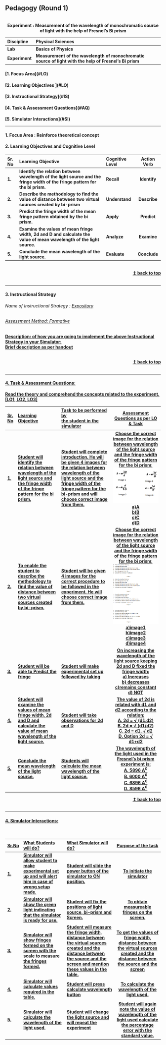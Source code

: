 ## Pedagogy (Round 1)
<p align="center">


<br>
<b> Experiment : Measurement of the wavelength of monochromatic source of light with the help of Fresnel’s Bi prism   <a name="top"></a> <br>
</p>

<b>Discipline | <b>Physical Sciences
:--|:--|
<b> Lab | <b> Basics of Physics
<b> Experiment|     <b>  Measurement of the wavelength of monochromatic source of light with the help of Fresnel’s Bi prism


<h4> [1. Focus Area](#LO)
<h4> [2. Learning Objectives ](#LO)
<h4> [3. Instructional Strategy](#IS)
<h4> [4. Task & Assessment Questions](#AQ)
<h4> [5. Simulator Interactions](#SI)
<hr>

<a name="LO"></a>
#### 1. Focus Area : Reinforce theoretical concept

#### 2. Learning Objectives and Cognitive Level


Sr. No |	Learning Objective	| Cognitive Level | Action Verb
:--|:--|:--|:-:
1.| Identify the relation between wavelength of the light source and the fringe width of the fringe pattern for the bi prism. | Recall |Identify 
2.| Describe the methodology to find the value of distance between two virtual sources created by bi-prism | Understand | Describe
3.| Predict the fringe width of the mean fringe pattern obtained by the bi prism. | Apply | Predict
4.| Examine the values of mean fringe width, 2d and D and calculate the value of mean wavelength of the light source. | Analyze | Examine
5.| Conclude the mean wavelength of the light source. | Evaluate | Conclude

<br/>
<div align="right">
    <b><a href="#top">↥ back to top</a></b>
</div>
<br/>
<hr>

<a name="IS"></a>
#### 3. Instructional Strategy
###### Name of Instructional Strategy  :    <u> Expository
###### Assessment Method: Formative

<u> <b>Description: </b> of how you are going to implement the above Instructional Strategy in your Simulator: </u>
<br>
 Brief description as per handout

<br/>
<div align="right">
    <b><a href="#top">↥ back to top</a></b>
</div>
<br/>
<hr>

<a name="AQ"></a>
#### 4. Task & Assessment Questions:

Read the theory and comprehend the concepts related to the experiment. [LO1, LO2, LO3]
<br>

Sr. No |	Learning Objective	| Task to be performed by <br> the student  in the simulator | Assessment Questions as per LO & Task
:--|:--|:--|:-:
1.| Student will identify the relation between wavelength of the light source and the fringe width of the fringe pattern for the bi prism. | Student will complete introduction. He will be given 4 images for the relation between wavelength of the light source and the fringe width of the fringe pattern for the bi-prism and will choose correct image from them. | Choose the correct image for the relation between wavelength of the light source and the fringe width of the fringe pattern for the bi prism: <img src="images/fre.png"><br>a)A<br>b)B<br>c)C<br>d)D
2.| To enable the student to describe the methodology to find the value of distance between two virtual sources created by bi-prism. | Student will be given 4 images for the correct procedure to be followed in the experiment. He will choose correct image from them. | Choose the correct image for the relation between wavelength of the light source and the fringe width of the fringe pattern for the bi prism: <img src="images/fre1.png"><br>a)image1<br>b)image2<br>c)image3<br>d)image4
3.| Student will be able to Predict the fringe  | Student will make experimental set up followed by taking  | On increasing the wavelength of the light source  keeping 2d and D fixed the fringe width:<br>a) Increases<br>b) decreases<br>c)remains constant<br>d) NOT
4.| Student will examine the values of mean fringe width, 2d and D and calculate the value of mean wavelength of the light source. | Student will take observations for 2d and D | The value of 2d is related with d1 and d2 according to the relation:<br> A. 2d = √ (d1.d2) <br> B. 2d = √ (d1/d2) <br> C. 2d = d1. √ d2 <br> D. Option 2d = √ d1+d2 <br> 
5.| Conclude the mean wavelength of the light source. | Students will calculate the mean wavelength of the light source. | The wavelength of the light used in the Fresnel’s bi prism experiment is: <br> A. 5896 A<sup>0</sup> <br> B. 6000 A<sup>0</sup> <br> C. 6896 A<sup>0</sup> <br> D. 8596 A<sup>0</sup> <br> 


<div align="right">
    <b><a href="#top">↥ back to top</a></b>
</div>
<br/>
<hr>

<a name="SI"></a>

#### 4. Simulator Interactions:
<br>

Sr.No | What Students will do? |	What Simulator will do?	| Purpose of the task
:--|:--|:--|:--:
1.| Simulator will allow student to make experimental set up and will alert him in case of wrong setup made. | Student will slide the power button of the simulator to ON position.  | To initiate the simulator
2.| Simulator will show the green light indicating that the simulator is ready for use.  | Student will fix the positions of light source, bi-prism and Screen.  | To obtain measureable fringes on the screen.
3.| Simulator will show fringes formed on the screen with the scale to measure the fringes formed.  | Student will measure the fringe width, distance between the virtual sources created and the distance between the source and the screen and mention these values in the table.  | To get the values of fringe width, distance between the virtual sources created and the distance between the source and the screen
4.| Simulator will calculate values required in the table. | Student will press calculate wavelength button  | To calculate the wavelength of the light used.
5.| Simulator will calculate the wavelength of the light used.| Student will change the light source and will repeat the experiment  | Student will again note the value of wavelength of the light used calculate the percentage error with the standard value.
